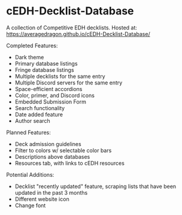 # cEDH-Decklist-Database
A collection of Competitive EDH decklists.
Hosted at: https://averagedragon.github.io/cEDH-Decklist-Database/

Completed Features:
- Dark theme
- Primary database listings
- Fringe database listings
- Multiple decklists for the same entry
- Multiple Discord servers for the same entry
- Space-efficient accordions
- Color, primer, and Discord icons
- Embedded Submission Form
- Search functionality
- Date added feature
- Author search

Planned Features:
- Deck admission guidelines
- Filter to colors w/ selectable color bars
- Descriptions above databases
- Resources tab, with links to cEDH resources

Potential Additions:
- Decklist "recently updated" feature, scraping lists that have been updated in the past 3 months
- Different website icon
- Change font
